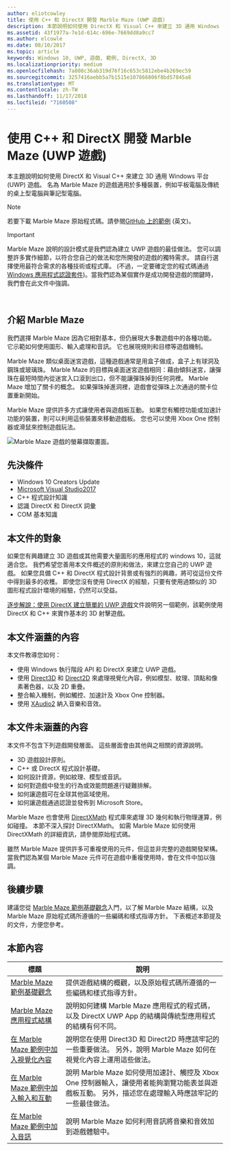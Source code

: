 ```yaml
---
author: eliotcowley
title: 使用 C++ 和 DirectX 開發 Marble Maze (UWP 遊戲)
description: 本節說明如何使用 DirectX 和 Visual C++ 來建立 3D 通用 Windows 平台 (UWP) 遊戲。
ms.assetid: 43f1977a-7e1d-614c-696e-7669dd8a9cc7
ms.author: elcowle
ms.date: 08/10/2017
ms.topic: article
keywords: Windows 10, UWP, 遊戲, 範例, DirectX, 3D
ms.localizationpriority: medium
ms.openlocfilehash: 7a808c36ab319d76f16c653c5812ebe4b269ec59
ms.sourcegitcommit: 3257416aebb5a7b1515e107866806f8bd57845a8
ms.translationtype: MT
ms.contentlocale: zh-TW
ms.lasthandoff: 11/17/2018
ms.locfileid: "7160508"
---
```

# <a name="developing-marble-maze-a-uwp-game-in-c-and-directx"></a>使用 C++ 和 DirectX 開發 Marble Maze (UWP 遊戲)




本主題說明如何使用 DirectX 和 Visual C++ 來建立 3D 通用 Windows 平台 (UWP) 遊戲。 名為 Marble Maze 的遊戲適用於多種裝置，例如平板電腦及傳統的桌上型電腦與筆記型電腦。

> [!NOTE]
> 若要下載 Marble Maze 原始程式碼。請參閱[GitHub 上的範例](http://go.microsoft.com/fwlink/?LinkId=624011) (英文)。

> [!IMPORTANT]
> Marble Maze 說明的設計模式是我們認為建立 UWP 遊戲的最佳做法。 您可以調整許多實作細節，以符合您自己的做法和您所開發的遊戲的獨特需求。 請自行選擇使用最符合需求的各種技術或程式庫。 (不過，一定要確定您的程式碼通過 [Windows 應用程式認證套件](https://docs.microsoft.com/windows/uwp/debug-test-perf/windows-app-certification-kit))。當我們認為某個實作是成功開發遊戲的關鍵時，我們會在此文件中強調。

 

## <a name="introducing-marble-maze"></a>介紹 Marble Maze


我們選擇 Marble Maze 因為它相對基本，但仍展現大多數遊戲中的各種功能。 它示範如何使用圖形、輸入處理和音訊。 它也展現規則和目標等遊戲機制。

Marble Maze 類似桌面迷宮遊戲，這種遊戲通常是用盒子做成，盒子上有球洞及鋼珠或玻璃珠。 Marble Maze 的目標與桌面迷宮遊戲相同：藉由傾斜迷宮，讓彈珠在最短時間內從迷宮入口滾到出口，但不能讓彈珠掉到任何洞裡。 Marble Maze 增加了關卡的概念。 如果彈珠掉進洞裡，遊戲會從彈珠上次通過的關卡位置重新開始。

Marble Maze 提供許多方式讓使用者與遊戲板互動。 如果您有觸控功能或加速計功能的裝置，則可以利用這些裝置來移動遊戲板。 您也可以使用 Xbox One 控制器或滑鼠來控制遊戲玩法。

![Marble Maze 遊戲的螢幕擷取畫面。](images/marblemaze-2.png)

## <a name="prerequisites"></a>先決條件


-   Windows 10 Creators Update
-   [Microsoft Visual Studio2017](https://www.visualstudio.com/downloads/)
-   C++ 程式設計知識
-   認識 DirectX 和 DirectX 詞彙
-   COM 基本知識

## <a name="who-should-read-this"></a>本文件的對象


如果您有興趣建立 3D 遊戲或其他需要大量圖形的應用程式的 windows 10，這就適合您。 我們希望您善用本文件概述的原則和做法，來建立您自己的 UWP 遊戲。 如果您具備 C++ 和 DirectX 程式設計背景或有強烈的興趣，將可從這份文件中得到最多的收穫。 即使您沒有使用 DirectX 的經驗，只要有使用過類似的 3D 圖形程式設計環境的經驗，仍然可以受益。

[逐步解說：使用 DirectX 建立簡單的 UWP 遊戲](tutorial--create-your-first-uwp-directx-game.md)文件說明另一個範例，該範例使用 DirectX 和 C++ 來實作基本的 3D 射擊遊戲。

## <a name="what-this-documentation-covers"></a>本文件涵蓋的內容


本文件教導您如何：

-   使用 Windows 執行階段 API 和 DirectX 來建立 UWP 遊戲。
-   使用 [Direct3D](https://msdn.microsoft.com/library/windows/desktop/ff476080) 和 [Direct2D](https://msdn.microsoft.com/library/windows/desktop/dd370990) 來處理視覺化內容，例如模型、紋理、頂點和像素著色器，以及 2D 重疊。
-   整合輸入機制，例如觸控、加速計及 Xbox One 控制器。
-   使用 [XAudio2](https://msdn.microsoft.com/library/windows/desktop/hh405049) 納入音樂和音效。

## <a name="what-this-documentation-does-not-cover"></a>本文件未涵蓋的內容


本文件不包含下列遊戲開發層面。 這些層面會由其他與之相關的資源說明。

-   3D 遊戲設計原則。
-   C++ 或 DirectX 程式設計基礎。
-   如何設計資源，例如紋理、模型或音訊。
-   如何對遊戲中發生的行為或效能問題進行疑難排解。
-   如何讓遊戲可在全球其他區域使用。
-   如何讓遊戲通過認證並發佈到 Microsoft Store。

Marble Maze 也會使用 [DirectXMath](https://msdn.microsoft.com/library/windows/desktop/hh437833) 程式庫來處理 3D 幾何和執行物理運算，例如碰撞。 本節不深入探討 DirectXMath。 如需 Marble Maze 如何使用 DirectXMath 的詳細資訊，請參閱原始程式碼。

雖然 Marble Maze 提供許多可重複使用的元件，但這並非完整的遊戲開發架構。 當我們認為某個 Marble Maze 元件可在遊戲中重複使用時，會在文件中加以強調。

## <a name="next-steps"></a>後續步驟


建議您從 [Marble Maze 範例基礎觀念](marble-maze-sample-fundamentals.md)入門，以了解 Marble Maze 結構，以及 Marble Maze 原始程式碼所遵循的一些編碼和樣式指導方針。 下表概述本節提及的文件，方便您參考。

## <a name="in-this-section"></a>本節內容


| 標題                                                                                                                    | 說明                                                                                                                                                                                                                                        |
|--------------------------------------------------------------------------------------------------------------------------|----------------------------------------------------------------------------------------------------------------------------------------------------------------------------------------------------------------------------------------------------|
| [Marble Maze 範例基礎觀念](marble-maze-sample-fundamentals.md)                                                   | 提供遊戲結構的概觀，以及原始程式碼所遵循的一些編碼和樣式指導方針。                                                                                                                                 |
| [Marble Maze 應用程式結構](marble-maze-application-structure.md)                                               | 說明如何建構 Marble Maze 應用程式的程式碼，以及 DirectX UWP App 的結構與傳統型應用程式的結構有何不同。                                                                                    |
| [在 Marble Maze 範例中加入視覺化內容](adding-visual-content-to-the-marble-maze-sample.md)                   | 說明您在使用 Direct3D 和 Direct2D 時應該牢記的一些重要做法。 另外，說明 Marble Maze 如何在視覺化內容上運用這些做法。                                                                           |
| [在 Marble Maze 範例中加入輸入和互動](adding-input-and-interactivity-to-the-marble-maze-sample.md) | 說明 Marble Maze 如何使用加速計、觸控及 Xbox One 控制器輸入，讓使用者能夠瀏覽功能表並與遊戲板互動。 另外，描述您在處理輸入時應該牢記的一些最佳做法。 |
| [在 Marble Maze 範例中加入音訊](adding-audio-to-the-marble-maze-sample.md)                                     | 說明 Marble Maze 如何利用音訊將音樂和音效加到遊戲體驗中。                                                                                                                                                  |

 

 

 




